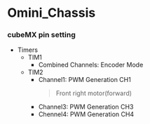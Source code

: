 # Omini_Chassis

### cubeMX pin setting
* Timers
  * TIM1
    * Combined Channels: Encoder Mode
  * TIM2
    * Channel1: PWM Generation CH1
      > Front right motor(forward)
    * Channel3: PWM Generation CH3
    * Chennel4: PWM Generation CH4
